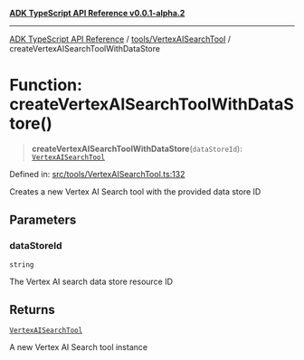 [**ADK TypeScript API Reference v0.0.1-alpha.2**](../../../README.md)

***

[ADK TypeScript API Reference](../../../modules.md) / [tools/VertexAISearchTool](../README.md) / createVertexAISearchToolWithDataStore

# Function: createVertexAISearchToolWithDataStore()

> **createVertexAISearchToolWithDataStore**(`dataStoreId`): [`VertexAISearchTool`](../classes/VertexAISearchTool.md)

Defined in: [src/tools/VertexAISearchTool.ts:132](https://github.com/njraladdin/adk-typescript/blob/main/src/tools/VertexAISearchTool.ts#L132)

Creates a new Vertex AI Search tool with the provided data store ID

## Parameters

### dataStoreId

`string`

The Vertex AI search data store resource ID

## Returns

[`VertexAISearchTool`](../classes/VertexAISearchTool.md)

A new Vertex AI Search tool instance
